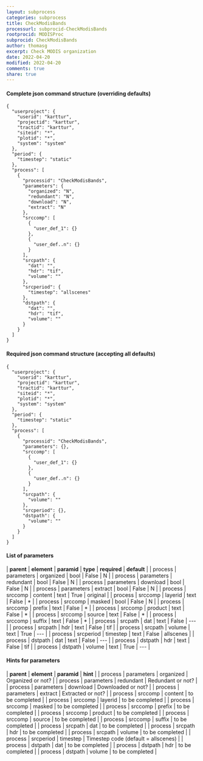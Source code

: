 ```yaml
---
layout: subprocess
categories: subprocess
title: CheckModisBands
processurl: subprocid-CheckModisBands
rootprocid: MODISProc
subprocid: CheckModisBands
author: thomasg
excerpt: Check MODIS organization
date: 2022-04-20
modified: 2022-04-20
comments: true
share: true
---
```


#### Complete json command structure (overriding defaults)
```
{
  "userproject": {
    "userid": "karttur",
    "projectid": "karttur",
    "tractid": "karttur",
    "siteid": "*",
    "plotid": "*",
    "system": "system"
  },
  "period": {
    "timestep": "static"
  },
  "process": [
    {
      "processid": "CheckModisBands",
      "parameters": {
        "organized": "N",
        "redundant": "N",
        "download": "N",
        "extract": "N"
      },
      "srccomp": [
        {
          "user_def_1": {}
        },
        {
          "user_def..n": {}
        }
      ],
      "srcpath": {
        "dat": "",
        "hdr": "tif",
        "volume": ""
      },
      "srcperiod": {
        "timestep": "allscenes"
      },
      "dstpath": {
        "dat": "",
        "hdr": "tif",
        "volume": ""
      }
    }
  ]
}
```
#### Required json command structure (accepting all defaults)
```
{
  "userproject": {
    "userid": "karttur",
    "projectid": "karttur",
    "tractid": "karttur",
    "siteid": "*",
    "plotid": "*",
    "system": "system"
  },
  "period": {
    "timestep": "static"
  },
  "process": [
    {
      "processid": "CheckModisBands",
      "parameters": {},
      "srccomp": [
        {
          "user_def_1": {}
        },
        {
          "user_def..n": {}
        }
      ],
      "srcpath": {
        "volume": ""
      },
      "srcperiod": {},
      "dstpath": {
        "volume": ""
      }
    }
  ]
}
```
#### List of parameters

| **parent** | **element** | **paramid** | **type** | **required** | **default** |
| process | parameters | organized | bool | False | N |
| process | parameters | redundant | bool | False | N |
| process | parameters | download | bool | False | N |
| process | parameters | extract | bool | False | N |
| process | srccomp | content | text | True | original |
| process | srccomp | layerid | text | False | * |
| process | srccomp | masked | bool | False | N |
| process | srccomp | prefix | text | False | * |
| process | srccomp | product | text | False | * |
| process | srccomp | source | text | False | * |
| process | srccomp | suffix | text | False | * |
| process | srcpath | dat | text | False | --- |
| process | srcpath | hdr | text | False | tif |
| process | srcpath | volume | text | True | --- |
| process | srcperiod | timestep | text | False | allscenes |
| process | dstpath | dat | text | False | --- |
| process | dstpath | hdr | text | False | tif |
| process | dstpath | volume | text | True | --- |

#### Hints for parameters

| **parent** | **element** | **paramid** | **hint** |
| process | parameters | organized | Organized or not? |
| process | parameters | redundant | Redundant or not? |
| process | parameters | download | Downloaded or not? |
| process | parameters | extract | Extracted or not? |
| process | srccomp | content | to be completed |
| process | srccomp | layerid | to be completed |
| process | srccomp | masked | to be completed |
| process | srccomp | prefix | to be completed |
| process | srccomp | product | to be completed |
| process | srccomp | source | to be completed |
| process | srccomp | suffix | to be completed |
| process | srcpath | dat | to be completed |
| process | srcpath | hdr | to be completed |
| process | srcpath | volume | to be completed |
| process | srcperiod | timestep | Timestep code (default = allscenes) |
| process | dstpath | dat | to be completed |
| process | dstpath | hdr | to be completed |
| process | dstpath | volume | to be completed |
